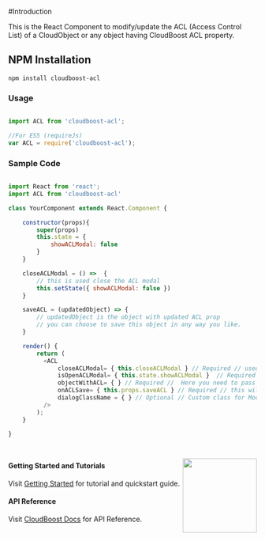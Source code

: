 #Introduction

This is the React Component to modify/update the ACL (Access Control List) of a CloudObject or any object having CloudBoost ACL property.

## NPM Installation
```
npm install cloudboost-acl
```

### Usage

``` js

import ACL from 'cloudboost-acl';

//For ES5 (requireJs)
var ACL = require('cloudboost-acl');

```

### Sample Code

``` js

import React from 'react';
import ACL from 'cloudboost-acl'

class YourComponent extends React.Component {

    constructor(props){
        super(props)
        this.state = {
            showACLModal: false
        }
    }

    closeACLModal = () =>  {
        // this is used close the ACL modal
        this.setState({ showACLModal: false })
    }

    saveACL = (updatedObject) => {
        // updatedObject is the object with updated ACL prop
        // you can choose to save this object in any way you like.
    }

    render() {
        return (
          <ACL
              closeACLModal= { this.closeACLModal } // Required // used to close ACL modal
              isOpenACLModal= { this.state.showACLModal }  // Required // true -> Modal is open , false -> Modal is closed
              objectWithACL= { } // Required //  Here you need to pass the object whose ACL prop you want to modify
              onACLSave= { this.props.saveACL } // Required // this will be called when you click save inside of ACL modal.
              dialogClassName = { } // Optional // Custom class for Modal root/container element
          />
        );
    }

}




```

<img align="right" height="150" src="https://cloud.githubusercontent.com/assets/5427704/7724257/b7f45d6c-ff0d-11e4-8f60-06024eaa1508.png">

#### Getting Started and Tutorials

Visit [Getting Started](https://tutorials.cloudboost.io) for tutorial and quickstart guide.


#### API Reference

Visit [CloudBoost Docs](http://docs.cloudboost.io) for API Reference.

